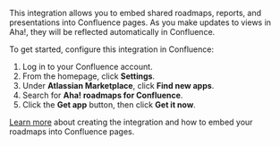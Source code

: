 This integration allows you to embed shared roadmaps, reports, and presentations into Confluence pages. As you make updates to views in Aha!, they will be reflected automatically in Confluence.

To get started, configure this integration in Confluence:

1. Log in to your Confluence account.
2. From the homepage, click **Settings**.
3. Under **Atlassian Marketplace**, click **Find new apps**.
4. Search for **Aha! roadmaps for Confluence**.
5. Click the **Get app** button, then click **Get it now**.

[Learn more](https://support.aha.io/hc/en-us/articles/360032589312-Integrate-Aha-with-Confluence#h_75cd8401-fdf5-453a-81b2-c8800f578959) about creating the integration and how to embed your roadmaps into Confluence pages.
